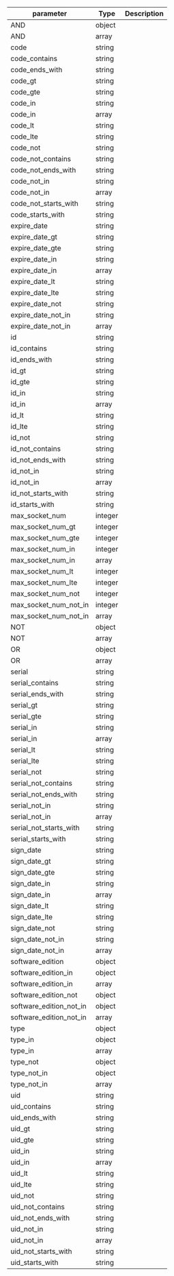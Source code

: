 | parameter | Type | Description |
| ----------- | ----------- |----------- |
| AND  |  object  |    |
| AND  |  array  |    |
| code  |  string  |    |
| code_contains  |  string  |    |
| code_ends_with  |  string  |    |
| code_gt  |  string  |    |
| code_gte  |  string  |    |
| code_in  |  string  |    |
| code_in  |  array  |    |
| code_lt  |  string  |    |
| code_lte  |  string  |    |
| code_not  |  string  |    |
| code_not_contains  |  string  |    |
| code_not_ends_with  |  string  |    |
| code_not_in  |  string  |    |
| code_not_in  |  array  |    |
| code_not_starts_with  |  string  |    |
| code_starts_with  |  string  |    |
| expire_date  |  string  |    |
| expire_date_gt  |  string  |    |
| expire_date_gte  |  string  |    |
| expire_date_in  |  string  |    |
| expire_date_in  |  array  |    |
| expire_date_lt  |  string  |    |
| expire_date_lte  |  string  |    |
| expire_date_not  |  string  |    |
| expire_date_not_in  |  string  |    |
| expire_date_not_in  |  array  |    |
| id  |  string  |    |
| id_contains  |  string  |    |
| id_ends_with  |  string  |    |
| id_gt  |  string  |    |
| id_gte  |  string  |    |
| id_in  |  string  |    |
| id_in  |  array  |    |
| id_lt  |  string  |    |
| id_lte  |  string  |    |
| id_not  |  string  |    |
| id_not_contains  |  string  |    |
| id_not_ends_with  |  string  |    |
| id_not_in  |  string  |    |
| id_not_in  |  array  |    |
| id_not_starts_with  |  string  |    |
| id_starts_with  |  string  |    |
| max_socket_num  |  integer  |    |
| max_socket_num_gt  |  integer  |    |
| max_socket_num_gte  |  integer  |    |
| max_socket_num_in  |  integer  |    |
| max_socket_num_in  |  array  |    |
| max_socket_num_lt  |  integer  |    |
| max_socket_num_lte  |  integer  |    |
| max_socket_num_not  |  integer  |    |
| max_socket_num_not_in  |  integer  |    |
| max_socket_num_not_in  |  array  |    |
| NOT  |  object  |    |
| NOT  |  array  |    |
| OR  |  object  |    |
| OR  |  array  |    |
| serial  |  string  |    |
| serial_contains  |  string  |    |
| serial_ends_with  |  string  |    |
| serial_gt  |  string  |    |
| serial_gte  |  string  |    |
| serial_in  |  string  |    |
| serial_in  |  array  |    |
| serial_lt  |  string  |    |
| serial_lte  |  string  |    |
| serial_not  |  string  |    |
| serial_not_contains  |  string  |    |
| serial_not_ends_with  |  string  |    |
| serial_not_in  |  string  |    |
| serial_not_in  |  array  |    |
| serial_not_starts_with  |  string  |    |
| serial_starts_with  |  string  |    |
| sign_date  |  string  |    |
| sign_date_gt  |  string  |    |
| sign_date_gte  |  string  |    |
| sign_date_in  |  string  |    |
| sign_date_in  |  array  |    |
| sign_date_lt  |  string  |    |
| sign_date_lte  |  string  |    |
| sign_date_not  |  string  |    |
| sign_date_not_in  |  string  |    |
| sign_date_not_in  |  array  |    |
| software_edition  |  object  |    |
| software_edition_in  |  object  |    |
| software_edition_in  |  array  |    |
| software_edition_not  |  object  |    |
| software_edition_not_in  |  object  |    |
| software_edition_not_in  |  array  |    |
| type  |  object  |    |
| type_in  |  object  |    |
| type_in  |  array  |    |
| type_not  |  object  |    |
| type_not_in  |  object  |    |
| type_not_in  |  array  |    |
| uid  |  string  |    |
| uid_contains  |  string  |    |
| uid_ends_with  |  string  |    |
| uid_gt  |  string  |    |
| uid_gte  |  string  |    |
| uid_in  |  string  |    |
| uid_in  |  array  |    |
| uid_lt  |  string  |    |
| uid_lte  |  string  |    |
| uid_not  |  string  |    |
| uid_not_contains  |  string  |    |
| uid_not_ends_with  |  string  |    |
| uid_not_in  |  string  |    |
| uid_not_in  |  array  |    |
| uid_not_starts_with  |  string  |    |
| uid_starts_with  |  string  |    |